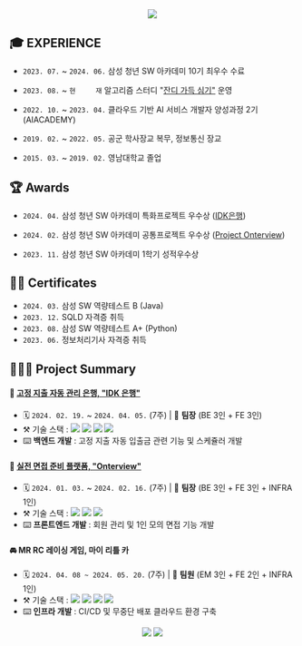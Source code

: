 <div align="center">
    <img src="https://capsule-render.vercel.app/api?type=transparent&text=Hi%20There,%20I%27m%20Yonghoon!&fontColor=34558B&fontSize=50&desc=Quiet%20Code&descAlign=75&descAlignY=85&descSize=25" />
</div>


## 🎓 EXPERIENCE

- `2023. 07.` ~ `2024. 06.`	  삼성 청년 SW 아카데미 10기 최우수 수료

- `2023. 08.` ~ `현     재`	  알고리즘 스터디 "<a href="https://www.acmicpc.net/group/18558">잔디 가득 심기"</a> 운영

- `2022. 10.` ~ `2023. 04.` 	클라우드 기반 AI 서비스 개발자 양성과정 2기 (AIACADEMY)

- `2019. 02.` ~ `2022. 05.` 	공군 학사장교 복무, 정보통신 장교

- `2015. 03.` ~ `2019. 02.` 	영남대학교 졸업



## 🏆 Awards

- `2024. 04.`	삼성 청년 SW 아카데미 특화프로젝트 우수상 ([IDK은행](https://github.com/Johyonghoon/project-IDK))

- `2024. 02.`	삼성 청년 SW 아카데미 공통프로젝트 우수상 (<a href="https://github.com/Johyonghoon/Project-Onterview">Project Onterview</a>)

- `2023. 11.`	삼성 청년 SW 아카데미 1학기 성적우수상




## ✍🏻 Certificates

- `2024. 03.`	삼성 SW 역량테스트 B (Java)
- `2023. 12.`	SQLD 자격증 취득
- `2023. 08.`	삼성 SW 역량테스트 A+ (Python)
- `2023. 06.`	정보처리기사 자격증 취득



## 👨🏻‍💻 Project Summary

#### 🥉 [고정 지출 자동 관리 은행, "IDK 은행"](https://github.com/Johyonghoon/project-IDK)

- 🗓️ `2024. 02. 19.` ~ `2024. 04. 05.` (7주)  |  🤼 **팀장** (BE 3인 + FE 3인)
- ⚒️ 기술 스택 : <img src="https://img.shields.io/badge/SpringBoot-6DB33F?style=for-the-badge&logo=SpringBoot&logoColor=white"> <img src="https://img.shields.io/badge/SpringJpa-6DB33F?style=for-the-badge&logo=Spring&logoColor=white"> <img src="https://img.shields.io/badge/MySQL-4479A1?style=for-the-badge&logo=MySQL&logoColor=white"> <img src="https://img.shields.io/badge/Docker-2496ED?style=for-the-badge&logo=Docker&logoColor=white">
- ⌨️ **백엔드 개발** : 고정 지출 자동 입출금 관련 기능 및 스케쥴러 개발



#### 🥈 [실전 면접 준비 플랫폼, "Onterview"](https://github.com/Johyonghoon/Project-Onterview)

- 🗓️ `2024. 01. 03.` ~ `2024. 02. 16.` (7주)  |  🤼 **팀장** (BE 3인 + FE 3인 + INFRA 1인)
- ⚒️ 기술 스택 : <img src="https://img.shields.io/badge/Vue.js-4FC08D?style=for-the-badge&logo=Vue.js&logoColor=white"> <img src="https://img.shields.io/badge/Pinia-ffc73b?style=for-the-badge&logo=Vue.js&logoColor=white"> <img src="https://img.shields.io/badge/Vuetify-1867C0?style=for-the-badge&logo=Vuetify&logoColor=white">
- ⌨️ **프론트엔드 개발** : 회원 관리 및 1인 모의 면접 기능 개발



#### 🚘 MR RC 레이싱 게임, 마이 리틀 카

- 🗓️ `2024. 04. 08 ~ 2024. 05. 20.` (7주)  |  🤼 **팀원** (EM 3인 + FE 2인 + INFRA 1인)
- ⚒️ 기술 스택 : <img src="https://img.shields.io/badge/Docker-2496ED?style=for-the-badge&logo=Docker&logoColor=white"> <img src="https://img.shields.io/badge/Jenkins-D24939?style=for-the-badge&logo=Jenkins&logoColor=white"> <img src="https://img.shields.io/badge/Nginx-009639?style=for-the-badge&logo=Nginx&logoColor=white"> <img src="https://img.shields.io/badge/MySQL-4479A1?style=for-the-badge&logo=MySQL&logoColor=white">
- ⌨️ **인프라 개발** : CI/CD 및 무중단 배포 클라우드 환경 구축



<div align="center">
    <figure class="half">
        <img src='https://github-readme-stats.vercel.app/api/top-langs/?username=Johyonghoon&layout=compact&theme=dark'>
        <a href='https://solved.ac/johbrain'><img src='http://mazassumnida.wtf/api/v2/generate_badge?boj=johbrain'></a>
    </figure>
</div>
